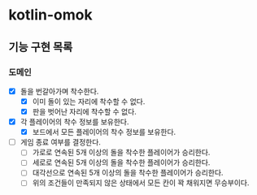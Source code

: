 # kotlin-omok

## 기능 구현 목록

### 도메인
- [x] 돌을 번갈아가며 착수한다.
  - [x] 이미 돌이 있는 자리에 착수할 수 없다.
  - [x] 판을 벗어난 자리에 착수할 수 없다.
- [x] 각 플레이어의 착수 정보를 보유한다.
  - [x] 보드에서 모든 플레이어의 착수 정보를 보유한다.
- [ ] 게임 종료 여부를 결정한다.
  - [ ] 가로로 연속된 5개 이상의 돌을 착수한 플레이어가 승리한다.
  - [ ] 세로로 연속된 5개 이상의 돌을 착수한 플레이어가 승리한다.
  - [ ] 대각선으로 연속된 5개 이상의 돌을 착수한 플레이어가 승리한다.
  - [ ] 위의 조건들이 만족되지 않은 상태에서 모든 칸이 꽉 채워지면 무승부이다.
